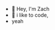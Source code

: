 - 👋 Hey, I'm Zach
- 👀 i like to code,
- yeah

<!---
zachareyr/zachareyr is a ✨ special ✨ repository because its `README.md` (this file) appears on your GitHub profile.
You can click the Preview link to take a look at your changes.
--->
